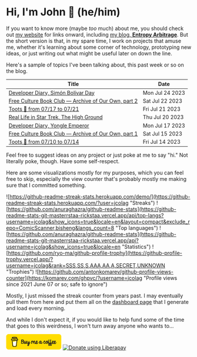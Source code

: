 # Hi, I'm John 👋 (he/him)

If you want to know more (maybe *too* much) about me, you should check out [my website](https://john.colagioia.net/) for links onward, including [my blog, **Entropy Arbitrage**](https://john.colagioia.net/blog).  But the short version is that, in my spare time, I work on projects that amuse me, whether it's learning about some corner of technology, prototyping new ideas, or just writing out what might be useful later on down the line.

Here's a sample of topics I've been talking about, this past week or so on the blog.

|Title|Date|
|-----|-------|
|[Developer Diary, Simón Bolívar Day](https://john.colagioia.net/blog/2023/07/24/bolivar.html)|Mon Jul 24 2023|
|[Free Culture Book Club — Archive of Our Own, part 2](https://john.colagioia.net/blog/2023/07/22/ao3-2.html)|Sat Jul 22 2023|
|[Toots 🐘 from 07/17 to 07/21](https://john.colagioia.net/blog/2023/07/21/week.html)|Fri Jul 21 2023|
|[Real Life in Star Trek, The High Ground](https://john.colagioia.net/blog/2023/07/20/high-ground.html)|Thu Jul 20 2023|
|[Developer Diary, Yongle Emperor](https://john.colagioia.net/blog/2023/07/17/yongle.html)|Mon Jul 17 2023|
|[Free Culture Book Club — Archive of Our Own, part 1](https://john.colagioia.net/blog/2023/07/15/ao3-1.html)|Sat Jul 15 2023|
|[Toots 🐘 from 07/10 to 07/14](https://john.colagioia.net/blog/2023/07/14/week.html)|Fri Jul 14 2023|

Feel free to suggest ideas on any project or just poke at me to say "hi." Not literally poke, though. Have some self-respect.

Here are some visualizations mostly for my purposes, which you can feel free to skip, especially the view counter that's probably mostly me making sure that I committed something.

![https://github-readme-streak-stats.herokuapp.com/demo/](https://github-readme-streak-stats.herokuapp.com/?user=jcolag "Streaks")
![https://github.com/anuraghazra/github-readme-stats](https://github-readme-stats-git-masterrstaa-rickstaa.vercel.app/api/top-langs?username=jcolag&show_icons=true&locale=en&layout=compact&exclude_repo=ComicScanner,bisheng&langs_count=8 "Top languages")
![https://github.com/anuraghazra/github-readme-stats](https://github-readme-stats-git-masterrstaa-rickstaa.vercel.app/api?username=jcolag&show_icons=true&locale=en "Statistics")
![https://github.com/ryo-ma/github-profile-trophy](https://github-profile-trophy.vercel.app/?username=jcolag&rank=SSS,SS,S,AAA,AA,A,SECRET,UNKNOWN "Trophies")
![https://github.com/antonkomarev/github-profile-views-counter](https://komarev.com/ghpvc/?username=jcolag "Profile views since 2021 June 07 or so; safe to ignore")

Mostly, I just missed the streak counter from years past.  I may eventually pull them from here and put them all on the [dashboard page](https://github.com/jcolag/dash) that I generate and load every morning.

And while I don't expect it, if you would like to help fund some of the time that goes to this weirdness, I won't turn away anyone who wants to...

[<img src="images/default-yellow.png" alt="Buy Me a Coffee" width="150px"/>](https://www.buymeacoffee.com/jcolag)
<a href="https://liberapay.com/jcolag/donate"><img alt="Donate using Liberapay" src="https://liberapay.com/assets/widgets/donate.svg"></a>
